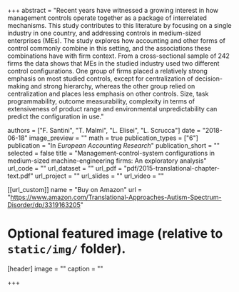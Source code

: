 +++
abstract = "Recent years have witnessed a growing interest in how management controls operate together as a package of interrelated mechanisms. This study contributes to this literature by focusing on a single industry in one country, and addressing controls in medium-sized enterprises (MEs). The study explores how accounting and other forms of control commonly combine in this setting, and the associations these combinations have with firm context. From a cross-sectional sample of 242 firms the data shows that MEs in the studied industry used two different control configurations. One group of firms placed a relatively strong emphasis on most studied controls, except for centralization of decision-making and strong hierarchy, whereas the other group relied on centralization and places less emphasis on other controls. Size, task programmability, outcome measurability, complexity in terms of extensiveness of product range and environmental unpredictability can predict the configuration in use."

authors = ["F. Santini", "T. Malmi", "L. Elisei", "L. Scrucca"]
date = "2018-06-18"
image_preview = ""
math = true
publication_types = ["6"]
publication = "In *European Accounting Research*"
publication_short = ""
selected = false
title = "Management-control-system configurations in medium-sized machine-engineering firms: An exploratory analysis"
url_code = ""
url_dataset = ""
url_pdf = "pdf/2015-translational-chapter-text.pdf"
url_project = ""
url_slides = ""
url_video = ""

[[url_custom]]
name = "Buy on Amazon"
url = "https://www.amazon.com/Translational-Approaches-Autism-Spectrum-Disorder/dp/3319163205"

# Optional featured image (relative to `static/img/` folder).
[header]
image = ""
caption = ""

+++
